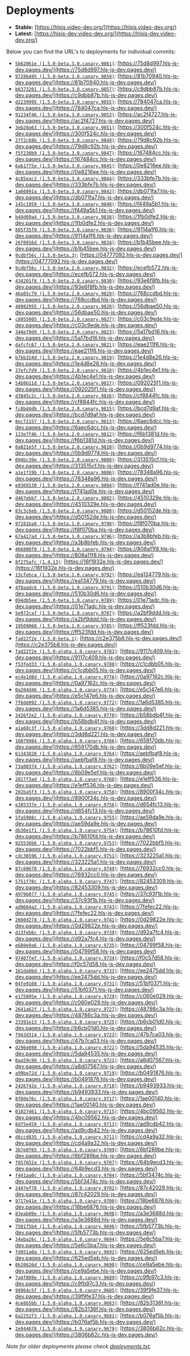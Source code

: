 # Deployments

- **Stable:** [https://hlsjs.video-dev.org/](https://hlsjs.video-dev.org/)
- **Latest:** [https://hlsjs-dev.video-dev.org/](https://hlsjs-dev.video-dev.org/)

Below you can find the URL's to deployments for individual commits:

- [`5b62061e (1.5.0-beta.3.0.canary.9861)`](https://github.com/video-dev/hls.js/commit/5b62061e77cf86d4079e1748b20e7a232ffab885): [https://75d8d997.hls-js-dev.pages.dev/](https://75d8d997.hls-js-dev.pages.dev/)
- [`9728bd45 (1.5.0-beta.3.0.canary.9859)`](https://github.com/video-dev/hls.js/commit/9728bd4558c883f38d6939a0ebfde81377f0e859): [https://81b70940.hls-js-dev.pages.dev/](https://81b70940.hls-js-dev.pages.dev/)
- [`b6373201 (1.5.0-beta.3.0.canary.9857)`](https://github.com/video-dev/hls.js/commit/b637320183a7aac024c6923f5aa3cab1d69de0b0): [https://c9dbb87b.hls-js-dev.pages.dev/](https://c9dbb87b.hls-js-dev.pages.dev/)
- [`d2239995 (1.5.0-beta.3.0.canary.9855)`](https://github.com/video-dev/hls.js/commit/d2239995ed8dbf1a4b2aff396cee94726b078e65): [https://784047ca.hls-js-dev.pages.dev/](https://784047ca.hls-js-dev.pages.dev/)
- [`91234f46 (1.5.0-beta.3.0.canary.9853)`](https://github.com/video-dev/hls.js/commit/91234f460e47e54730c89cefc63f43f5ea9668ac): [https://ac2f4727.hls-js-dev.pages.dev/](https://ac2f4727.hls-js-dev.pages.dev/)
- [`3eb20a63 (1.5.0-beta.3.0.canary.9851)`](https://github.com/video-dev/hls.js/commit/3eb20a63f02e60855d08819705353a3764022d0b): [https://300f524c.hls-js-dev.pages.dev/](https://300f524c.hls-js-dev.pages.dev/)
- [`27f2c68b (1.5.0-beta.3.0.canary.9849)`](https://github.com/video-dev/hls.js/commit/27f2c68b3eee974bf6ff912652c07712c9d0228e): [https://79d8c92b.hls-js-dev.pages.dev/](https://79d8c92b.hls-js-dev.pages.dev/)
- [`f5f230b9 (1.5.0-beta.3.0.canary.9847)`](https://github.com/video-dev/hls.js/commit/f5f230b9c4eeb34d9fc0de90f602171b35e95b97): [https://167484cc.hls-js-dev.pages.dev/](https://167484cc.hls-js-dev.pages.dev/)
- [`6ab1775e (1.5.0-beta.3.0.canary.9845)`](https://github.com/video-dev/hls.js/commit/6ab1775e7815a97d6a66a34c59e658c874a58645): [https://0e8216ee.hls-js-dev.pages.dev/](https://0e8216ee.hls-js-dev.pages.dev/)
- [`4c85eac2 (1.5.0-beta.3.0.canary.9844)`](https://github.com/video-dev/hls.js/commit/4c85eac2fc71f1ad479f0c67d68b7f22479c8641): [https://333bfe7b.hls-js-dev.pages.dev/](https://333bfe7b.hls-js-dev.pages.dev/)
- [`1a66891a (1.5.0-beta.3.0.canary.9842)`](https://github.com/video-dev/hls.js/commit/1a66891ae83e7c8fbb7d46abead84e0cd1414009): [https://db071fa7.hls-js-dev.pages.dev/](https://db071fa7.hls-js-dev.pages.dev/)
- [`145c1959 (1.5.0-beta.3.0.canary.9840)`](https://github.com/video-dev/hls.js/commit/145c19595147a6f37f2ec743738710a5b5185c57): [https://f449a5b1.hls-js-dev.pages.dev/](https://f449a5b1.hls-js-dev.pages.dev/)
- [`b44d09a4 (1.5.0-beta.3.0.canary.9838)`](https://github.com/video-dev/hls.js/commit/b44d09a47a36d6c70fad9e927566ff83a3285bef): [https://1fb0dfe2.hls-js-dev.pages.dev/](https://1fb0dfe2.hls-js-dev.pages.dev/)
- [`885f35f0 (1.5.0-beta.3.0.canary.9836)`](https://github.com/video-dev/hls.js/commit/885f35f026178bfbb50112a306434c80dcedb524): [https://9114a1f6.hls-js-dev.pages.dev/](https://9114a1f6.hls-js-dev.pages.dev/)
- [`26f0916d (1.5.0-beta.3.0.canary.9834)`](https://github.com/video-dev/hls.js/commit/26f0916d78f4df27d31df6bde8a9817439fab378): [https://b1b45bee.hls-js-dev.pages.dev/](https://b1b45bee.hls-js-dev.pages.dev/)
- [`9cdbf56c (1.5.0-beta.3)`](https://github.com/video-dev/hls.js/commit/9cdbf56cf6e151f66048f6610522b14f6c1e2aa4): [https://04777092.hls-js-dev.pages.dev/](https://04777092.hls-js-dev.pages.dev/)
- [`9cdbf56c (1.5.0-beta.2.0.canary.9832)`](https://github.com/video-dev/hls.js/commit/9cdbf56cf6e151f66048f6610522b14f6c1e2aa4): [https://ecefb572.hls-js-dev.pages.dev/](https://ecefb572.hls-js-dev.pages.dev/)
- [`434201f8 (1.5.0-beta.2.0.canary.9830)`](https://github.com/video-dev/hls.js/commit/434201f882f0067137afa9cb91d3202f489bf27e): [https://93e6f8fb.hls-js-dev.pages.dev/](https://93e6f8fb.hls-js-dev.pages.dev/)
- [`46a05c79 (1.5.0-beta.2.0.canary.9829)`](https://github.com/video-dev/hls.js/commit/46a05c79fb79f825160349d3d7c9da76ae66f556): [https://768ccdbd.hls-js-dev.pages.dev/](https://768ccdbd.hls-js-dev.pages.dev/)
- [`48982955 (1.5.0-beta.2.0.canary.9828)`](https://github.com/video-dev/hls.js/commit/48982955e439acebadb5fdfbae44b7953a6e2060): [https://56dbae50.hls-js-dev.pages.dev/](https://56dbae50.hls-js-dev.pages.dev/)
- [`c8955005 (1.5.0-beta.2.0.canary.9827)`](https://github.com/video-dev/hls.js/commit/c8955005746b4fa9b81c44ce2b987857ae4d0c43): [https://c03c9ede.hls-js-dev.pages.dev/](https://c03c9ede.hls-js-dev.pages.dev/)
- [`344e79d9 (1.5.0-beta.2.0.canary.9823)`](https://github.com/video-dev/hls.js/commit/344e79d9e6eb3b146f388fb5e8bca5bcd306a442): [https://5a17bd16.hls-js-dev.pages.dev/](https://5a17bd16.hls-js-dev.pages.dev/)
- [`dafcfc67 (1.5.0-beta.2.0.canary.9821)`](https://github.com/video-dev/hls.js/commit/dafcfc672ba894f63fd86fd6a0978e275cf747cc): [https://eae211f6.hls-js-dev.pages.dev/](https://eae211f6.hls-js-dev.pages.dev/)
- [`b7bb324d (1.5.0-beta.2.0.canary.9819)`](https://github.com/video-dev/hls.js/commit/b7bb324dfe3042867698a5c4d8ae0498a9954105): [https://1e4d8e26.hls-js-dev.pages.dev/](https://1e4d8e26.hls-js-dev.pages.dev/)
- [`37efcfd9 (1.5.0-beta.2.0.canary.9818)`](https://github.com/video-dev/hls.js/commit/37efcfd908cd2b44ebe2325d6adb848c13ccef7b): [https://4b1ec4e1.hls-js-dev.pages.dev/](https://4b1ec4e1.hls-js-dev.pages.dev/)
- [`54b8b11d (1.5.0-beta.2.0.canary.9817)`](https://github.com/video-dev/hls.js/commit/54b8b11dff5e539978fa78d0297259817b990698): [https://092025f1.hls-js-dev.pages.dev/](https://092025f1.hls-js-dev.pages.dev/)
- [`d3845c2c (1.5.0-beta.2.0.canary.9816)`](https://github.com/video-dev/hls.js/commit/d3845c2c3547cab3c65339da8ddb505e79367405): [https://cf8844fc.hls-js-dev.pages.dev/](https://cf8844fc.hls-js-dev.pages.dev/)
- [`fc8bd4db (1.5.0-beta.2.0.canary.9815)`](https://github.com/video-dev/hls.js/commit/fc8bd4db690d192ff2dfe7007d9b658ab8eb42f8): [https://bcd7d9af.hls-js-dev.pages.dev/](https://bcd7d9af.hls-js-dev.pages.dev/)
- [`8ec72157 (1.5.0-beta.2.0.canary.9813)`](https://github.com/video-dev/hls.js/commit/8ec72157a3589e7505ea37c24b6beb156d05f213): [https://6aec6dcc.hls-js-dev.pages.dev/](https://6aec6dcc.hls-js-dev.pages.dev/)
- [`123e7f4b (1.5.0-beta.2.0.canary.9812)`](https://github.com/video-dev/hls.js/commit/123e7f4bf5276dcee00dd00028f0e65330d9efbc): [https://f6b1381d.hls-js-dev.pages.dev/](https://f6b1381d.hls-js-dev.pages.dev/)
- [`0a821e5f (1.5.0-beta.2.0.canary.9810)`](https://github.com/video-dev/hls.js/commit/0a821e5f70840e323633f541850b271604afc1c1): [https://0b9d9774.hls-js-dev.pages.dev/](https://0b9d9774.hls-js-dev.pages.dev/)
- [`094bc39e (1.5.0-beta.2.0.canary.9808)`](https://github.com/video-dev/hls.js/commit/094bc39e9a2dbd3f251238c52403d92c99792b62): [https://313515cf.hls-js-dev.pages.dev/](https://313515cf.hls-js-dev.pages.dev/)
- [`a1e1f19b (1.5.0-beta.2.0.canary.9806)`](https://github.com/video-dev/hls.js/commit/a1e1f19b0823d14a6f2ec6301f9bd9cad8ac62ff): [https://78348a96.hls-js-dev.pages.dev/](https://78348a96.hls-js-dev.pages.dev/)
- [`e0369130 (1.5.0-beta.2.0.canary.9804)`](https://github.com/video-dev/hls.js/commit/e03691305471c672b36a72df951434e14876f9a8): [https://f741ad0e.hls-js-dev.pages.dev/](https://f741ad0e.hls-js-dev.pages.dev/)
- [`d467ebb7 (1.5.0-beta.2.0.canary.9802)`](https://github.com/video-dev/hls.js/commit/d467ebb770c5a08d075871462c446f42de5a3b6d): [https://4510329e.hls-js-dev.pages.dev/](https://4510329e.hls-js-dev.pages.dev/)
- [`83c3c6eb (1.5.0-beta.2.0.canary.9800)`](https://github.com/video-dev/hls.js/commit/83c3c6eb1c9a3170f29668448327476359be9703): [https://d50152de.hls-js-dev.pages.dev/](https://d50152de.hls-js-dev.pages.dev/)
- [`97281ba8 (1.5.0-beta.1.0.canary.9798)`](https://github.com/video-dev/hls.js/commit/97281ba81f02258987bdc9c43dc55f5904e3d48a): [https://f8f070ba.hls-js-dev.pages.dev/](https://f8f070ba.hls-js-dev.pages.dev/)
- [`67a417ad (1.5.0-beta.1.0.canary.9796)`](https://github.com/video-dev/hls.js/commit/67a417adba95346d0d2c7cd98b5976617bf1394d): [https://a3b8bfeb.hls-js-dev.pages.dev/](https://a3b8bfeb.hls-js-dev.pages.dev/)
- [`466800f8 (1.5.0-beta.1.0.canary.9794)`](https://github.com/video-dev/hls.js/commit/466800f801a2b38655fd2845e59ead58968b420c): [https://808a11f8.hls-js-dev.pages.dev/](https://808a11f8.hls-js-dev.pages.dev/)
- [`8f275afc (1.4.13)`](https://github.com/video-dev/hls.js/commit/8f275afcb43e23ae73acd564b3f41888e0316d30): [https://16f1932e.hls-js-dev.pages.dev/](https://16f1932e.hls-js-dev.pages.dev/)
- [`13cfebca (1.5.0-beta.1.0.canary.9792)`](https://github.com/video-dev/hls.js/commit/13cfebcafeb1b26abc981897e96f68051bc9096c): [https://ea134779.hls-js-dev.pages.dev/](https://ea134779.hls-js-dev.pages.dev/)
- [`4f8aadc6 (1.5.0-beta.1.0.canary.9791)`](https://github.com/video-dev/hls.js/commit/4f8aadc6c1e8b8985d6346a9a47bd1366d52a614): [https://510b30d6.hls-js-dev.pages.dev/](https://510b30d6.hls-js-dev.pages.dev/)
- [`094db5ee (1.5.0-beta.1.0.canary.9789)`](https://github.com/video-dev/hls.js/commit/094db5eeda334e4c432310f3f49fd69f91aaa754): [https://01e71adc.hls-js-dev.pages.dev/](https://01e71adc.hls-js-dev.pages.dev/)
- [`5e972ca7 (1.5.0-beta.1.0.canary.9787)`](https://github.com/video-dev/hls.js/commit/5e972ca718c4a61b34f51c1e7aa7f29284745654): [https://a2bf9ddd.hls-js-dev.pages.dev/](https://a2bf9ddd.hls-js-dev.pages.dev/)
- [`19509068 (1.5.0-beta.1.0.canary.9785)`](https://github.com/video-dev/hls.js/commit/195090684623e4dfc6f67ce5ea58cb7c638b978e): [https://ff523fdd.hls-js-dev.pages.dev/](https://ff523fdd.hls-js-dev.pages.dev/)
- [`fad22f2e (1.5.0-beta.1)`](https://github.com/video-dev/hls.js/commit/fad22f2ef36b58701a834fd24c793fc2f0151d90): [https://c2e375b8.hls-js-dev.pages.dev/](https://c2e375b8.hls-js-dev.pages.dev/)
- [`fad22f2e (1.5.0-alpha.1.0.canary.9783)`](https://github.com/video-dev/hls.js/commit/fad22f2ef36b58701a834fd24c793fc2f0151d90): [https://9117c409.hls-js-dev.pages.dev/](https://9117c409.hls-js-dev.pages.dev/)
- [`f53fed33 (1.5.0-alpha.1.0.canary.9780)`](https://github.com/video-dev/hls.js/commit/f53fed335968bf5a6ec9b30d121b02577c7b7b80): [https://c1cdbb05.hls-js-dev.pages.dev/](https://c1cdbb05.hls-js-dev.pages.dev/)
- [`ec4e1d8d (1.5.0-alpha.1.0.canary.9776)`](https://github.com/video-dev/hls.js/commit/ec4e1d8d6b799203393e401762c0e24a690d48c1): [https://0a97162c.hls-js-dev.pages.dev/](https://0a97162c.hls-js-dev.pages.dev/)
- [`0a204d46 (1.5.0-alpha.1.0.canary.9774)`](https://github.com/video-dev/hls.js/commit/0a204d463bb8da23b89c66e3c6dc549c270bbf8f): [https://e5c147e6.hls-js-dev.pages.dev/](https://e5c147e6.hls-js-dev.pages.dev/)
- [`7f6de092 (1.5.0-alpha.1.0.canary.9772)`](https://github.com/video-dev/hls.js/commit/7f6de0926879490d2a5c70f1904ba03a62aeae78): [https://1a6d5385.hls-js-dev.pages.dev/](https://1a6d5385.hls-js-dev.pages.dev/)
- [`3426f2e2 (1.5.0-alpha.1.0.canary.9770)`](https://github.com/video-dev/hls.js/commit/3426f2e29cadac6f519f0f43589804d01e19ed53): [https://b58bdb4f.hls-js-dev.pages.dev/](https://b58bdb4f.hls-js-dev.pages.dev/)
- [`a1a60c3f (1.5.0-alpha.1.0.canary.9768)`](https://github.com/video-dev/hls.js/commit/a1a60c3fa66940e97ece9d40c2c1eceadb8bb8f9): [https://3dd8d221.hls-js-dev.pages.dev/](https://3dd8d221.hls-js-dev.pages.dev/)
- [`16079984 (1.5.0-alpha.1.0.canary.9766)`](https://github.com/video-dev/hls.js/commit/160799843cc63f3aa85fabd95ba63db1fd1e4f2a): [https://659170db.hls-js-dev.pages.dev/](https://659170db.hls-js-dev.pages.dev/)
- [`61343828 (1.5.0-alpha.1.0.canary.9764)`](https://github.com/video-dev/hls.js/commit/61343828f4653a79decfe29f9387046dc89f71b0): [https://aebfbaf8.hls-js-dev.pages.dev/](https://aebfbaf8.hls-js-dev.pages.dev/)
- [`73a00374 (1.5.0-alpha.1.0.canary.9762)`](https://github.com/video-dev/hls.js/commit/73a003742853536f4c619e541486b527606d9b63): [https://8b09e5ef.hls-js-dev.pages.dev/](https://8b09e5ef.hls-js-dev.pages.dev/)
- [`2017f3ad (1.5.0-alpha.1.0.canary.9760)`](https://github.com/video-dev/hls.js/commit/2017f3ad1db52166956e6c240e5d58c72a07ffa5): [https://e1eff536.hls-js-dev.pages.dev/](https://e1eff536.hls-js-dev.pages.dev/)
- [`202ba5f3 (1.5.0-alpha.1.0.canary.9758)`](https://github.com/video-dev/hls.js/commit/202ba5f387bc4bdde1bebc5e8ecf44ee2016fb0d): [https://8900f34c.hls-js-dev.pages.dev/](https://8900f34c.hls-js-dev.pages.dev/)
- [`e285337e (1.5.0-alpha.1.0.canary.9756)`](https://github.com/video-dev/hls.js/commit/e285337ebf33c2353f0ccabdc49c649c2d48df21): [https://d654fc13.hls-js-dev.pages.dev/](https://d654fc13.hls-js-dev.pages.dev/)
- [`5fa5988c (1.5.0-alpha.1.0.canary.9755)`](https://github.com/video-dev/hls.js/commit/5fa5988ccf1d68c135be5a493b084d87514644ea): [https://ae59da9e.hls-js-dev.pages.dev/](https://ae59da9e.hls-js-dev.pages.dev/)
- [`db30e1f1 (1.5.0-alpha.1.0.canary.9754)`](https://github.com/video-dev/hls.js/commit/db30e1f1c634868423056373857e6f0b362620b1): [https://b78610fd.hls-js-dev.pages.dev/](https://b78610fd.hls-js-dev.pages.dev/)
- [`925536b6 (1.5.0-alpha.1.0.canary.9753)`](https://github.com/video-dev/hls.js/commit/925536b68daff78ce0263a8990efd6476010e0b2): [https://7022bbf5.hls-js-dev.pages.dev/](https://7022bbf5.hls-js-dev.pages.dev/)
- [`cdc36596 (1.5.0-alpha.1.0.canary.9751)`](https://github.com/video-dev/hls.js/commit/cdc36596a321fdca00010d7b9c52dadd1178ccf6): [https://323225a1.hls-js-dev.pages.dev/](https://323225a1.hls-js-dev.pages.dev/)
- [`87c60670 (1.5.0-alpha.1.0.canary.9749)`](https://github.com/video-dev/hls.js/commit/87c60670ca16aa022cec7fcd11fde78a6b9db13c): [https://76932cc0.hls-js-dev.pages.dev/](https://76932cc0.hls-js-dev.pages.dev/)
- [`5751f78c (1.5.0-alpha.1.0.canary.9747)`](https://github.com/video-dev/hls.js/commit/5751f78c64a6cfcf158dd5e44dfd9c0af863b616): [https://82453309.hls-js-dev.pages.dev/](https://82453309.hls-js-dev.pages.dev/)
- [`4979b077 (1.5.0-alpha.1.0.canary.9745)`](https://github.com/video-dev/hls.js/commit/4979b07731c988ca7949fed727d95b6ddc638b35): [https://37c93f1b.hls-js-dev.pages.dev/](https://37c93f1b.hls-js-dev.pages.dev/)
- [`ad9664a2 (1.5.0-alpha.1.0.canary.9743)`](https://github.com/video-dev/hls.js/commit/ad9664a27650ef8c345173583edb62eb302af18c): [https://7fefec22.hls-js-dev.pages.dev/](https://7fefec22.hls-js-dev.pages.dev/)
- [`2660d278 (1.5.0-alpha.1.0.canary.9741)`](https://github.com/video-dev/hls.js/commit/2660d27878b288c3fd00f84e2660e6d0c341d1c0): [https://0d29822e.hls-js-dev.pages.dev/](https://0d29822e.hls-js-dev.pages.dev/)
- [`d13feb6c (1.5.0-alpha.1.0.canary.9739)`](https://github.com/video-dev/hls.js/commit/d13feb6c350188180f2dd72421eba4955df40c81): [https://d92a7fc4.hls-js-dev.pages.dev/](https://d92a7fc4.hls-js-dev.pages.dev/)
- [`e680e9a6 (1.5.0-alpha.1.0.canary.9735)`](https://github.com/video-dev/hls.js/commit/e680e9a65b7d0c78df7ec4519fc7e55ebad6f2ce): [https://04799f58.hls-js-dev.pages.dev/](https://04799f58.hls-js-dev.pages.dev/)
- [`97407fef (1.5.0-alpha.1.0.canary.9734)`](https://github.com/video-dev/hls.js/commit/97407fef70dc41242cb4962379dc2b0bb8ad8a87): [https://f0c57d58.hls-js-dev.pages.dev/](https://f0c57d58.hls-js-dev.pages.dev/)
- [`161da8bd (1.5.0-alpha.1.0.canary.9733)`](https://github.com/video-dev/hls.js/commit/161da8bd5a6ac42a56323dc0fcae0f8e4c9580a8): [https://ee2475dd.hls-js-dev.pages.dev/](https://ee2475dd.hls-js-dev.pages.dev/)
- [`04fe9108 (1.5.0-alpha.1.0.canary.9731)`](https://github.com/video-dev/hls.js/commit/04fe91084966cc8f656bae72f3038b5e31b4bf66): [https://51bf0371.hls-js-dev.pages.dev/](https://51bf0371.hls-js-dev.pages.dev/)
- [`e175895e (1.5.0-alpha.1.0.canary.9729)`](https://github.com/video-dev/hls.js/commit/e175895edcfe1004e46e80aac747046f86250c33): [https://c060e029.hls-js-dev.pages.dev/](https://c060e029.hls-js-dev.pages.dev/)
- [`2641a62f (1.5.0-alpha.1.0.canary.9727)`](https://github.com/video-dev/hls.js/commit/2641a62f209a601102452130b6e50775942fdb7d): [https://48786c3a.hls-js-dev.pages.dev/](https://48786c3a.hls-js-dev.pages.dev/)
- [`23391e13 (1.5.0-alpha.1.0.canary.9725)`](https://github.com/video-dev/hls.js/commit/23391e134f19824fd9b99c852176792d59af6c4a): [https://b6cb01d0.hls-js-dev.pages.dev/](https://b6cb01d0.hls-js-dev.pages.dev/)
- [`f943d314 (1.5.0-alpha.1.0.canary.9723)`](https://github.com/video-dev/hls.js/commit/f943d31408116f31f350376d6530fee064ea2560): [https://47b7ca03.hls-js-dev.pages.dev/](https://47b7ca03.hls-js-dev.pages.dev/)
- [`d296e898 (1.5.0-alpha.1.0.canary.9722)`](https://github.com/video-dev/hls.js/commit/d296e898d1ab8c77b79b877d25e0be9fd526fd56): [https://5da94535.hls-js-dev.pages.dev/](https://5da94535.hls-js-dev.pages.dev/)
- [`0aa59c90 (1.5.0-alpha.1.0.canary.9721)`](https://github.com/video-dev/hls.js/commit/0aa59c906d8bfd9d13b6b3e3cb795df26aae248a): [https://a8d07567.hls-js-dev.pages.dev/](https://a8d07567.hls-js-dev.pages.dev/)
- [`a99be72d (1.5.0-alpha.1.0.canary.9719)`](https://github.com/video-dev/hls.js/commit/a99be72ddb7789efd67c30d2a360a7b9ad37545b): [https://b0491876.hls-js-dev.pages.dev/](https://b0491876.hls-js-dev.pages.dev/)
- [`2426742e (1.5.0-alpha.1.0.canary.9718)`](https://github.com/video-dev/hls.js/commit/2426742e6b13a9764afaae756fd03bef9c298908): [https://b9493933.hls-js-dev.pages.dev/](https://b9493933.hls-js-dev.pages.dev/)
- [`8f0de76c (1.5.0-alpha.1.0.canary.9717)`](https://github.com/video-dev/hls.js/commit/8f0de76c3b3d42019a9fbd26cbf19c1b8b7092f6): [https://1ae00140.hls-js-dev.pages.dev/](https://1ae00140.hls-js-dev.pages.dev/)
- [`01027461 (1.5.0-alpha.1.0.canary.9715)`](https://github.com/video-dev/hls.js/commit/010274610e48cc67e6e21ac2e68e63a575f2e80c): [https://4bc09562.hls-js-dev.pages.dev/](https://4bc09562.hls-js-dev.pages.dev/)
- [`8d75e459 (1.5.0-alpha.1.0.canary.9713)`](https://github.com/video-dev/hls.js/commit/8d75e45992a7139e7cf9b11a056c8474e9ef4546): [https://ad9cdb42.hls-js-dev.pages.dev/](https://ad9cdb42.hls-js-dev.pages.dev/)
- [`d6ccd835 (1.5.0-alpha.1.0.canary.9711)`](https://github.com/video-dev/hls.js/commit/d6ccd83597a6f2d0e25c36357fb3a1afc82a1b95): [https://cd4a9a32.hls-js-dev.pages.dev/](https://cd4a9a32.hls-js-dev.pages.dev/)
- [`3b7e0f65 (1.5.0-alpha.1.0.canary.9709)`](https://github.com/video-dev/hls.js/commit/3b7e0f6511be7ec9cb1fc63996fbb474f9b2374c): [https://6bf289be.hls-js-dev.pages.dev/](https://6bf289be.hls-js-dev.pages.dev/)
- [`f857652a (1.5.0-alpha.1.0.canary.9707)`](https://github.com/video-dev/hls.js/commit/f857652a0e6ec495b32ca18534047cbc49a721bf): [https://64b9ecd3.hls-js-dev.pages.dev/](https://64b9ecd3.hls-js-dev.pages.dev/)
- [`f441aa0c (1.5.0-alpha.1.0.canary.9704)`](https://github.com/video-dev/hls.js/commit/f441aa0cbcc2249828b31cab2dbb452a3e4a6802): [https://5bf3474c.hls-js-dev.pages.dev/](https://5bf3474c.hls-js-dev.pages.dev/)
- [`2447ef78 (1.5.0-alpha.1.0.canary.9702)`](https://github.com/video-dev/hls.js/commit/2447ef78bf3d93988d1837ece3a54e8fc903202b): [https://87c42029.hls-js-dev.pages.dev/](https://87c42029.hls-js-dev.pages.dev/)
- [`9717e41e (1.5.0-alpha.1.0.canary.9700)`](https://github.com/video-dev/hls.js/commit/9717e41ed715d60b9d148012f2bde1076fecf932): [https://18be6876.hls-js-dev.pages.dev/](https://18be6876.hls-js-dev.pages.dev/)
- [`83eab09e (1.5.0-alpha.1.0.canary.9698)`](https://github.com/video-dev/hls.js/commit/83eab09e5e00e5f2141eac77612672ed579709ea): [https://a3e3688d.hls-js-dev.pages.dev/](https://a3e3688d.hls-js-dev.pages.dev/)
- [`750175b4 (1.5.0-alpha.1.0.canary.9696)`](https://github.com/video-dev/hls.js/commit/750175b4d7c4f86314e498fe10e9d366cc70aac9): [https://5fb5773b.hls-js-dev.pages.dev/](https://5fb5773b.hls-js-dev.pages.dev/)
- [`34aba26c (1.5.0-alpha.1.0.canary.9694)`](https://github.com/video-dev/hls.js/commit/34aba26c4212d3e6127293c8750e96b514ce5914): [https://5e6c5ba7.hls-js-dev.pages.dev/](https://5e6c5ba7.hls-js-dev.pages.dev/)
- [`fd951a0a (1.5.0-alpha.1.0.canary.9692)`](https://github.com/video-dev/hls.js/commit/fd951a0afd22245d9b97c50ee22855a568c1b474): [https://625ed5eb.hls-js-dev.pages.dev/](https://625ed5eb.hls-js-dev.pages.dev/)
- [`0b20626d (1.5.0-alpha.1.0.canary.9690)`](https://github.com/video-dev/hls.js/commit/0b20626d03b875fa5fcefad279b0da6fe554e16c): [https://ce9a5ebe.hls-js-dev.pages.dev/](https://ce9a5ebe.hls-js-dev.pages.dev/)
- [`7a4f809e (1.5.0-alpha.1.0.canary.9689)`](https://github.com/video-dev/hls.js/commit/7a4f809eb655107f2fcff3329a1190a8a82e53a6): [https://c9fb97c3.hls-js-dev.pages.dev/](https://c9fb97c3.hls-js-dev.pages.dev/)
- [`98964c5f (1.5.0-alpha.1.0.canary.9685)`](https://github.com/video-dev/hls.js/commit/98964c5f52fc7323a5dc75e707c359c58cc6e563): [https://39f9fe37.hls-js-dev.pages.dev/](https://39f9fe37.hls-js-dev.pages.dev/)
- [`4ce8b5bb (1.5.0-alpha.1.0.canary.9683)`](https://github.com/video-dev/hls.js/commit/4ce8b5bb776247bf64d0da33bd2d1d8e64651bd1): [https://82b3136f.hls-js-dev.pages.dev/](https://82b3136f.hls-js-dev.pages.dev/)
- [`6a2252f3 (1.5.0-alpha.1.0.canary.9681)`](https://github.com/video-dev/hls.js/commit/6a2252f3f35c8a203bc2e1e8a6a8efcb3eb7c32b): [https://b076af5b.hls-js-dev.pages.dev/](https://b076af5b.hls-js-dev.pages.dev/)
- [`2e944678 (1.5.0-alpha.1.0.canary.9679)`](https://github.com/video-dev/hls.js/commit/2e94467852ab61f30e41db9ec68fb36cf27ba8ae): [https://3806b62c.hls-js-dev.pages.dev/](https://3806b62c.hls-js-dev.pages.dev/)

_Note for older deployments please check [deployments.txt](./deployments.txt)._
